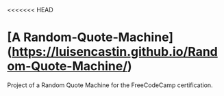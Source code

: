 <<<<<<< HEAD
# [A Random-Quote-Machine] (https://luisencastin.github.io/Random-Quote-Machine/)
Project of a Random Quote Machine for the FreeCodeCamp certification.
